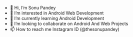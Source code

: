 - 👋 Hi, I’m Sonu Pandey
- 👀 I’m interested in Android Web Development
- 🌱 I’m currently learning Android Development
- 💞️ I’m looking to collaborate on Android And Web Projects
- 📫 How to reach me Instagram ID (@thesonupandey)

<!---
sonupandey19/sonupandey19 is a ✨ special ✨ repository because its `README.md` (this file) appears on your GitHub profile.
You can click the Preview link to take a look at your changes.
--->
